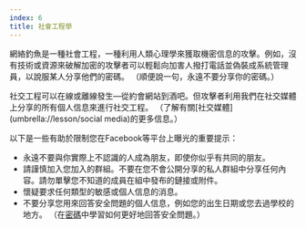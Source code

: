 ```yaml
---
index: 6
title: 社會工程學
---
```

網絡釣魚是一種社會工程，一種利用人類心理學來獲取機密信息的攻擊。例如，沒有技術或資源來破解加密的攻擊者可以輕鬆向加害人撥打電話並偽裝成系統管理員，以說服某人分享他們的密碼。 （順便說一句，永遠不要分享你的密碼。）

社交工程可以在線或離線發生—從約會網站到酒吧。但攻擊者利用我們在社交媒體上分享的所有個人信息來進行社交工程。 
（了解有關[社交媒體](umbrella://lesson/social media)的更多信息。）

以下是一些有助於限制您在Facebook等平台上曝光的重要提示：

*   永遠不要與你實際上不認識的人成為朋友，即使你似乎有共同的朋友。
*   請謹慎加入您加入的群組。不要在您不會公開分享的私人群組中分享任何內容。請勿單擊您不知道的成員在組中發布的鏈接或附件。
*   懷疑要求任何類型的敏感或個人信息的消息。
*   不要分享您用來回答安全問題的個人信息，例如您的出生日期或您去過學校的地方。 （在[密碼](umbrella://lesson/passwords)中學習如何更好地回答安全問題。）